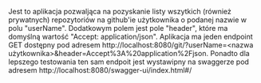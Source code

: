 Jest to aplikacja pozwaljąca na pozyskanie listy wszytkich (również prywatnych) repozytoriów na github'ie użytkownika o podanej nazwie w polu "userName". 
Dodatkowym polem jest pole "header", które ma domyślną wartość "Accept: application/json". Aplikacja ma jeden endpoint GET dostępny pod adresem http://localhost:8080/git/?userName=<nazwa użytkownika>&header=Accept%3A%20application%2Fjson.
Ponadto dla lepszego testowania ten sam endpoit jest wystawipny na swaggerze pod adresem http://localhost:8080/swagger-ui/index.html#/
